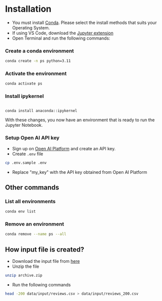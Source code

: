 # Installation
- You must install [Conda](https://docs.conda.io/projects/conda/en/stable/). Please select the install methods that suits your Operating System.
- If using VS Code, download the [Jupyter extension](https://marketplace.visualstudio.com/items?itemName=ms-toolsai.jupyter)
- Open Terminal and run the following commands:
### Create a conda environment
```sh
conda create -n ps python=3.11
```

### Activate the environment
```sh
conda activate ps
```
### Install ipykernel
```sh

conda install anaconda::ipykernel
```

With these changes, you now have an environment that is ready to run the Jupyter Notebook.

### Setup Open AI API key
- Sign up on [Open AI Platform](https://platform.openai.com/) and create an API key.
- Create `.env` file
```sh
cp .env.sample .env
```
- Replace "my_key" with the API key obtained from Open AI Platform


## Other commands
### List all environments
```sh
conda env list
```

### Remove an environment
```sh
conda remove --name ps --all
```

## How input file is created?
- Download the input file from [here](https://www.kaggle.com/datasets/muhammadahmedansari/airbnb-dataset?resource=download)
- Unzip the file
```sh
unzip archive.zip
```

- Run the following commands
```sh
head -200 data/input/reviews.csv > data/input/reviews_200.csv
```
